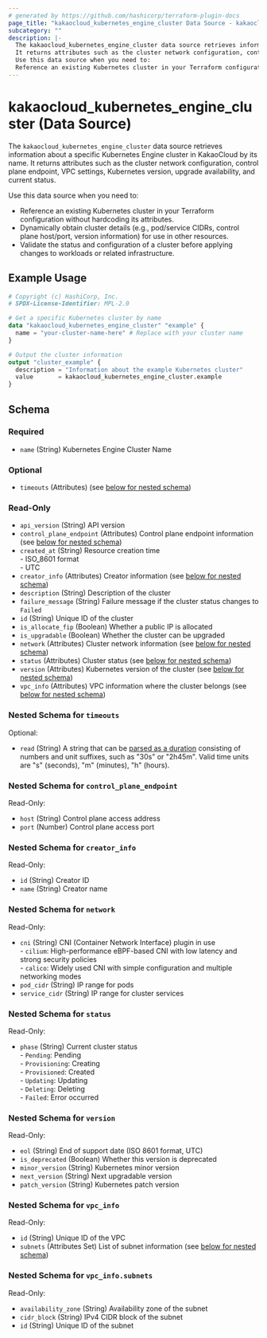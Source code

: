 ```yaml
---
# generated by https://github.com/hashicorp/terraform-plugin-docs
page_title: "kakaocloud_kubernetes_engine_cluster Data Source - kakaocloud"
subcategory: ""
description: |-
  The kakaocloud_kubernetes_engine_cluster data source retrieves information about a specific Kubernetes Engine cluster in KakaoCloud by its name.
  It returns attributes such as the cluster network configuration, control plane endpoint, VPC settings, Kubernetes version, upgrade availability, and current status.
  Use this data source when you need to:
  Reference an existing Kubernetes cluster in your Terraform configuration without hardcoding its attributes.Dynamically obtain cluster details (e.g., pod/service CIDRs, control plane host/port, version information) for use in other resources.Validate the status and configuration of a cluster before applying changes to workloads or related infrastructure.
---
```


# kakaocloud_kubernetes_engine_cluster (Data Source)

The `kakaocloud_kubernetes_engine_cluster` data source retrieves information about a specific Kubernetes Engine cluster in KakaoCloud by its name.
It returns attributes such as the cluster network configuration, control plane endpoint, VPC settings, Kubernetes version, upgrade availability, and current status.

Use this data source when you need to:
- Reference an existing Kubernetes cluster in your Terraform configuration without hardcoding its attributes.
- Dynamically obtain cluster details (e.g., pod/service CIDRs, control plane host/port, version information) for use in other resources.
- Validate the status and configuration of a cluster before applying changes to workloads or related infrastructure.

## Example Usage

```terraform
# Copyright (c) HashiCorp, Inc.
# SPDX-License-Identifier: MPL-2.0

# Get a specific Kubernetes cluster by name
data "kakaocloud_kubernetes_engine_cluster" "example" {
  name = "your-cluster-name-here" # Replace with your cluster name
}

# Output the cluster information
output "cluster_example" {
  description = "Information about the example Kubernetes cluster"
  value       = kakaocloud_kubernetes_engine_cluster.example
}
```

<!-- schema generated by tfplugindocs -->
## Schema

### Required

- `name` (String) Kubernetes Engine Cluster Name

### Optional

- `timeouts` (Attributes) (see [below for nested schema](#nestedatt--timeouts))

### Read-Only

- `api_version` (String) API version
- `control_plane_endpoint` (Attributes) Control plane endpoint information (see [below for nested schema](#nestedatt--control_plane_endpoint))
- `created_at` (String) Resource creation time <br/> - ISO_8601 format  <br/> - UTC
- `creator_info` (Attributes) Creator information (see [below for nested schema](#nestedatt--creator_info))
- `description` (String) Description of the cluster
- `failure_message` (String) Failure message if the cluster status changes to `Failed`
- `id` (String) Unique ID of the cluster
- `is_allocate_fip` (Boolean) Whether a public IP is allocated
- `is_upgradable` (Boolean) Whether the cluster can be upgraded
- `network` (Attributes) Cluster network information (see [below for nested schema](#nestedatt--network))
- `status` (Attributes) Cluster status (see [below for nested schema](#nestedatt--status))
- `version` (Attributes) Kubernetes version of the cluster (see [below for nested schema](#nestedatt--version))
- `vpc_info` (Attributes) VPC information where the cluster belongs (see [below for nested schema](#nestedatt--vpc_info))

<a id="nestedatt--timeouts"></a>
### Nested Schema for `timeouts`

Optional:

- `read` (String) A string that can be [parsed as a duration](https://pkg.go.dev/time#ParseDuration) consisting of numbers and unit suffixes, such as "30s" or "2h45m". Valid time units are "s" (seconds), "m" (minutes), "h" (hours).


<a id="nestedatt--control_plane_endpoint"></a>
### Nested Schema for `control_plane_endpoint`

Read-Only:

- `host` (String) Control plane access address
- `port` (Number) Control plane access port


<a id="nestedatt--creator_info"></a>
### Nested Schema for `creator_info`

Read-Only:

- `id` (String) Creator ID
- `name` (String) Creator name


<a id="nestedatt--network"></a>
### Nested Schema for `network`

Read-Only:

- `cni` (String) CNI (Container Network Interface) plugin in use <br/> - `cilium`: High-performance eBPF-based CNI with low latency and strong security policies  <br/> - `calico`: Widely used CNI with simple configuration and multiple networking modes
- `pod_cidr` (String) IP range for pods
- `service_cidr` (String) IP range for cluster services


<a id="nestedatt--status"></a>
### Nested Schema for `status`

Read-Only:

- `phase` (String) Current cluster status <br/> - `Pending`: Pending <br/> - `Provisioning`: Creating <br/> - `Provisioned`: Created <br/> - `Updating`: Updating <br/> - `Deleting`: Deleting <br/> - `Failed`: Error occurred


<a id="nestedatt--version"></a>
### Nested Schema for `version`

Read-Only:

- `eol` (String) End of support date (ISO 8601 format, UTC)
- `is_deprecated` (Boolean) Whether this version is deprecated
- `minor_version` (String) Kubernetes minor version
- `next_version` (String) Next upgradable version
- `patch_version` (String) Kubernetes patch version


<a id="nestedatt--vpc_info"></a>
### Nested Schema for `vpc_info`

Read-Only:

- `id` (String) Unique ID of the VPC
- `subnets` (Attributes Set) List of subnet information (see [below for nested schema](#nestedatt--vpc_info--subnets))

<a id="nestedatt--vpc_info--subnets"></a>
### Nested Schema for `vpc_info.subnets`

Read-Only:

- `availability_zone` (String) Availability zone of the subnet
- `cidr_block` (String) IPv4 CIDR block of the subnet
- `id` (String) Unique ID of the subnet
